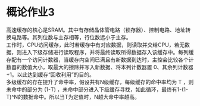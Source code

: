  # 概论作业3
  高速缓存的核心是SRAM。其中有存储晶体管电路（锁存器）、控制电路、地址转换电路等。其列位数与主存相等，行位数远小于主存。  
  工作时，CPU访问缓存，此时若缓存中有对应数据，则读取并交给CPU，若无数据，则进入下级存储进行读取程序，并将最终读取所得数据存入该缓存中。每列缓存配有一个访问计数器，当缓存内空间已满且有新数据到达时，主控会比较各个计数器的数值大小，取最大的擦除并写入新数据、将本列计数器置 0、其余列计数器 +1。以此达到缓存“回收利用”的目的。  
  多级缓存的存在提升了命中率，假设共有N级缓存，每级缓存的命中率均为 T ，则未命中的部分为 (1-T) ，未命中部分进入下级缓存寻找，如此循环，最终有1-(1-T)^N的数据命中。所以当T为定值时，N越大命中率越高。
